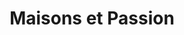 ---
title: "Maisons et Passion"
url: /saint-nicolas-de-la-grave/maisons-et-passion/
shop: articles ménagers
---